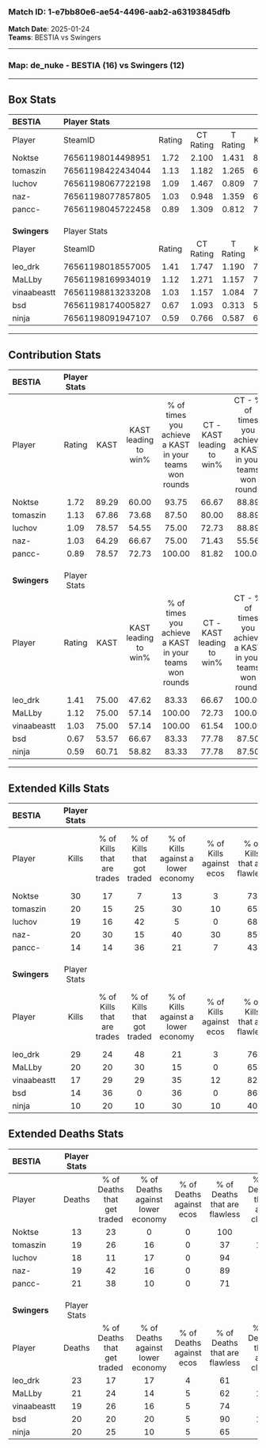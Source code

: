 ### Match ID: 1-e7bb80e6-ae54-4496-aab2-a63193845dfb  
**Match Date**: 2025-01-24  
**Teams**: BESTIA vs Swingers  

---  

### **Map**: de_nuke - BESTIA (16) vs Swingers (12)  
---  

## Box Stats  

| **BESTIA**   | Player Stats      |        |           |          |       |       |       |         |        |      |     |
| :- | :- | :-: | :-: | :-: | :-: | :-: | :-: | :-: | :-: | :-: | :-: |
| Player       | SteamID           | Rating | CT Rating | T Rating | KAST  |  ADR  | Kills | Assists | Deaths | K/D  | HS% |
| Noktse       | 76561198014498951 |  1.72  |   2.100   |  1.431   | 89.29 | 98.5  |  30   |    4    |   13   | 2.31 | 33  |
| tomaszin     | 76561198422434044 |  1.13  |   1.182   |  1.265   | 67.86 | 89.5  |  20   |    9    |   19   | 1.05 | 65  |
| luchov       | 76561198067722198 |  1.09  |   1.467   |  0.809   | 78.57 | 61.0  |  19   |    5    |   18   | 1.06 | 68  |
| naz-         | 76561198077857805 |  1.03  |   0.948   |  1.359   | 64.29 | 75.3  |  20   |    2    |   19   | 1.05 | 55  |
| pancc-       | 76561198045722458 |  0.89  |   1.309   |  0.812   | 78.57 | 62.0  |  14   |    7    |   21   | 0.67 | 57  |
|              |                   |        |           |          |       |       |       |         |        |      |     |
|              |                   |        |           |          |       |       |       |         |        |      |     |
|              |                   |        |           |          |       |       |       |         |        |      |     |
| **Swingers** | Player Stats      |        |           |          |       |       |       |         |        |      |     |
| Player       | SteamID           | Rating | CT Rating | T Rating | KAST  |  ADR  | Kills | Assists | Deaths | K/D  | HS% |
| leo_drk      | 76561198018557005 |  1.41  |   1.747   |  1.190   | 75.00 | 102.4 |  29   |    5    |   23   | 1.26 | 62  |
| MaLLby       | 76561198169934019 |  1.12  |   1.271   |  1.157   | 75.00 | 83.1  |  20   |    8    |   21   | 0.95 | 55  |
| vinaabeastt  | 76561198813233208 |  1.03  |   1.157   |  1.084   | 75.00 | 71.1  |  17   |    8    |   19   | 0.89 | 35  |
| bsd          | 76561198174005827 |  0.67  |   1.093   |  0.313   | 53.57 | 47.7  |  14   |    3    |   20   | 0.70 | 28  |
| ninja        | 76561198091947107 |  0.59  |   0.766   |  0.587   | 60.71 | 46.1  |  10   |    2    |   20   | 0.50 | 40  |
---  

## Contribution Stats  

| **BESTIA**   | Player Stats |       |                      |                                                        |                           |                                                             |                          |                                                            |
| :- | :-: | :-: | :-: | :-: | :-: | :-: | :-: | :-: |
| Player       |    Rating    | KAST  | KAST leading to win% | % of times you achieve a KAST in your teams won rounds | CT - KAST leading to win% | CT - % of times you achieve a KAST in your teams won rounds | T - KAST leading to win% | T - % of times you achieve a KAST in your teams won rounds |
| Noktse       |     1.72     | 89.29 |        60.00         |                         93.75                          |           66.67           |                            88.89                            |          53.85           |                           100.00                           |
| tomaszin     |     1.13     | 67.86 |        73.68         |                         87.50                          |           80.00           |                            88.89                            |          66.67           |                           85.71                            |
| luchov       |     1.09     | 78.57 |        54.55         |                         75.00                          |           72.73           |                            88.89                            |          36.36           |                           57.14                            |
| naz-         |     1.03     | 64.29 |        66.67         |                         75.00                          |           71.43           |                            55.56                            |          63.64           |                           100.00                           |
| pancc-       |     0.89     | 78.57 |        72.73         |                         100.00                         |           81.82           |                           100.00                            |          63.64           |                           100.00                           |
|              |              |       |                      |                                                        |                           |                                                             |                          |                                                            |
|              |              |       |                      |                                                        |                           |                                                             |                          |                                                            |
|              |              |       |                      |                                                        |                           |                                                             |                          |                                                            |
| **Swingers** | Player Stats |       |                      |                                                        |                           |                                                             |                          |                                                            |
| Player       |    Rating    | KAST  | KAST leading to win% | % of times you achieve a KAST in your teams won rounds | CT - KAST leading to win% | CT - % of times you achieve a KAST in your teams won rounds | T - KAST leading to win% | T - % of times you achieve a KAST in your teams won rounds |
| leo_drk      |     1.41     | 75.00 |        47.62         |                         83.33                          |           66.67           |                           100.00                            |          22.22           |                           50.00                            |
| MaLLby       |     1.12     | 75.00 |        57.14         |                         100.00                         |           72.73           |                           100.00                            |          40.00           |                           100.00                           |
| vinaabeastt  |     1.03     | 75.00 |        57.14         |                         100.00                         |           61.54           |                           100.00                            |          50.00           |                           100.00                           |
| bsd          |     0.67     | 53.57 |        66.67         |                         83.33                          |           77.78           |                            87.50                            |          50.00           |                           75.00                            |
| ninja        |     0.59     | 60.71 |        58.82         |                         83.33                          |           77.78           |                            87.50                            |          37.50           |                           75.00                            |
---  

## Extended Kills Stats  

| **BESTIA**   | Player Stats |                            |                            |                                    |                         |                              |                                 |                                       |                    |           |
| :- | :-: | :-: | :-: | :-: | :-: | :-: | :-: | :-: | :-: | :-: |
| Player       |    Kills     | % of Kills that are trades | % of Kills that got traded | % of Kills against a lower economy | % of Kills against ecos | % of Kills that are flawless | % of Kills that are close duels | % of Kills that are assisted by flash | Pistol Round Kills | AWP Kills |
| Noktse       |      30      |             17             |             7              |                 13                 |            3            |              73              |                7                |                   3                   |         5          |    12     |
| tomaszin     |      20      |             15             |             25             |                 30                 |           10            |              65              |                5                |                   5                   |         2          |     0     |
| luchov       |      19      |             16             |             42             |                 5                  |            0            |              68              |                5                |                   5                   |         0          |     0     |
| naz-         |      20      |             30             |             15             |                 40                 |           30            |              85              |                0                |                  10                   |         2          |     0     |
| pancc-       |      14      |             14             |             36             |                 21                 |            7            |              43              |               14                |                   7                   |         1          |     0     |
|              |              |                            |                            |                                    |                         |                              |                                 |                                       |                    |           |
|              |              |                            |                            |                                    |                         |                              |                                 |                                       |                    |           |
|              |              |                            |                            |                                    |                         |                              |                                 |                                       |                    |           |
| **Swingers** | Player Stats |                            |                            |                                    |                         |                              |                                 |                                       |                    |           |
| Player       |    Kills     | % of Kills that are trades | % of Kills that got traded | % of Kills against a lower economy | % of Kills against ecos | % of Kills that are flawless | % of Kills that are close duels | % of Kills that are assisted by flash | Pistol Round Kills | AWP Kills |
| leo_drk      |      29      |             24             |             48             |                 21                 |            3            |              76              |                0                |                   3                   |         0          |     0     |
| MaLLby       |      20      |             20             |             30             |                 15                 |            0            |              65              |                5                |                   5                   |         2          |     0     |
| vinaabeastt  |      17      |             29             |             29             |                 35                 |           12            |              82              |               12                |                   6                   |         0          |     0     |
| bsd          |      14      |             36             |             0              |                 36                 |            0            |              86              |                7                |                   0                   |         2          |     7     |
| ninja        |      10      |             20             |             10             |                 30                 |           10            |              40              |               10                |                   0                   |         0          |     0     |
## Extended Deaths Stats  

| **BESTIA**   | Player Stats |                             |                                   |                          |                               |                            |                           |               |
| :- | :-: | :-: | :-: | :-: | :-: | :-: | :-: | :-: |
| Player       |    Deaths    | % of Deaths that get traded | % of Deaths against lower economy | % of Deaths against ecos | % of Deaths that are flawless | % of Deaths that are close | % of Deaths while blinded | Deaths to AWP |
| Noktse       |      13      |             23              |                 0                 |            0             |              100              |             8              |             0             |       2       |
| tomaszin     |      19      |             26              |                16                 |            0             |              37               |             16             |             5             |       1       |
| luchov       |      18      |             11              |                17                 |            0             |              94               |             0              |             0             |       1       |
| naz-         |      19      |             42              |                16                 |            0             |              89               |             0              |            11             |       2       |
| pancc-       |      21      |             38              |                10                 |            0             |              71               |             5              |             0             |       1       |
|              |              |                             |                                   |                          |                               |                            |                           |               |
|              |              |                             |                                   |                          |                               |                            |                           |               |
|              |              |                             |                                   |                          |                               |                            |                           |               |
| **Swingers** | Player Stats |                             |                                   |                          |                               |                            |                           |               |
| Player       |    Deaths    | % of Deaths that get traded | % of Deaths against lower economy | % of Deaths against ecos | % of Deaths that are flawless | % of Deaths that are close | % of Deaths while blinded | Deaths to AWP |
| leo_drk      |      23      |             17              |                17                 |            4             |              61               |             4              |             9             |       2       |
| MaLLby       |      21      |             24              |                14                 |            5             |              62               |             10             |             0             |       2       |
| vinaabeastt  |      19      |             26              |                16                 |            5             |              74               |             5              |             0             |       2       |
| bsd          |      20      |             20              |                20                 |            5             |              90               |             10             |            10             |       5       |
| ninja        |      20      |             25              |                10                 |            5             |              65               |             0              |            10             |       1       |
